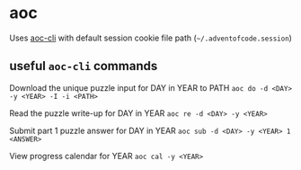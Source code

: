 # aoc

Uses [aoc-cli](https://github.com/scarvalhojr/aoc-cli) with default session cookie file path (`~/.adventofcode.session`)

## useful `aoc-cli` commands
Download the unique puzzle input for DAY in YEAR to PATH
`aoc do -d <DAY> -y <YEAR> -I -i <PATH>`

Read the puzzle write-up for DAY in YEAR
`aoc re -d <DAY> -y <YEAR>`

Submit part 1 puzzle answer for DAY in YEAR
`aoc sub -d <DAY> -y <YEAR> 1 <ANSWER>`

View progress calendar for YEAR
`aoc cal -y <YEAR>`